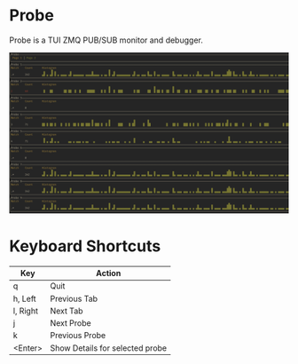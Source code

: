 # Probe

Probe is a TUI ZMQ PUB/SUB monitor and debugger.


![screenshot](assets/screen1.png)

# Keyboard Shortcuts

| Key       | Action                          |
| ----      | -----                           |
| q         | Quit                            |
| h, Left   | Previous Tab                    |
| l, Right  | Next Tab                        |
| j         | Next Probe                      |
| k         | Previous Probe                  |
| \<Enter\> | Show Details for selected probe |
